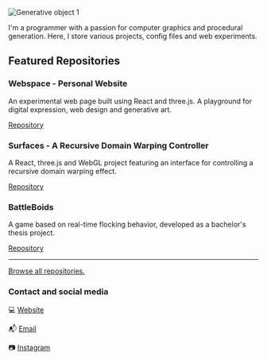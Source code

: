![Generative object 1](/img/oo1.png)

I'm a programmer with a passion for computer graphics and procedural generation. 
Here, I store various projects, config files and web experiments. 

## Featured Repositories

### Webspace - Personal Website
An experimental web page built using React and three.js. A playground for digital expression, web design and generative art.

[Repository](https://github.com/palmdrop/webspace)

### Surfaces - A Recursive Domain Warping Controller
A React, three.js and WebGL project featuring an interface for controlling a recursive domain warping effect. 

[Repository](https://github.com/palmdrop/webgl-domain-warping-controller)

### BattleBoids
A game based on real-time flocking behavior, developed as a bachelor's thesis project. 

[Repository](https://github.com/palmdrop/BattleBoids)

***

[Browse all repositories.](https://github.com/palmdrop?tab=repositories)

### Contact and social media
:computer: [Website](https://palmdrop.site)

:mailbox_with_mail: [Email](mailto:anton@exlex.se)

:camera: [Instagram](https://www.instagram.com/palmdrop/)
